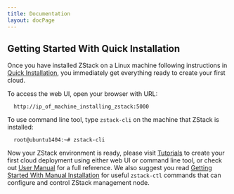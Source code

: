 ```yaml
---
title: Documentation
layout: docPage
---
```


## Getting Started With Quick Installation

Once you have installed ZStack on a Linux machine following instructions in [Quick Installation](../installation/index.html),
you immediately get everything ready to create your first cloud.

To access the web UI, open your browser with URL:

      http://ip_of_machine_installing_zstack:5000
      
To use command line tool, type `zstack-cli` on the machine that ZStack is installed:

      root@ubuntu1404:~# zstack-cli
      
Now your ZStack environment is ready, please visit [Tutorials](../tutorials) to create your first cloud deployment
using either web UI or command line tool, or check out [User Manual](http://zstackdoc.readthedocs.org/en/latest/) for a full reference.
We also suggest you read [Getting Started With Manual Installation](getstart-manual.html) for useful `zstack-ctl` commands
that can configure and control ZStack management node.


